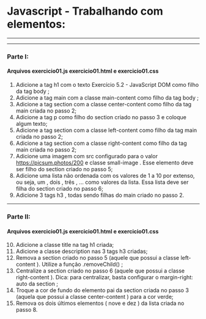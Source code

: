 # Javascript -  Trabalhando com elementos:
----------
----------
### Parte I:
#### Arquivos exercicio01.js exercicio01.html e exercicio01.css

1. Adicione a tag h1 com o texto Exercício 5.2 - JavaScript DOM como filho da tag body ;
2. Adicione a tag main com a classe main-content como filho da tag body ;
3. Adicione a tag section com a classe center-content como filho da tag main criada no passo 2;
4. Adicione a tag p como filho do section criado no passo 3 e coloque algum texto;
5. Adicione a tag section com a classe left-content como filho da tag main criada no passo 2;
6. Adicione a tag section com a classe right-content como filho da tag main criada no passo 2;
7. Adicione uma imagem com src configurado para o valor https://picsum.photos/200 e classe small-image . Esse elemento deve ser filho do section criado no passo 5;
8. Adicione uma lista não ordenada com os valores de 1 a 10 por extenso, ou seja, um , dois , três , ... como valores da lista. Essa lista deve ser filha do section criado no passo 6;
9. Adicione 3 tags h3 , todas sendo filhas do main criado no passo 2.

---------
### Parte II:
#### Arquivos exercicio01.js exercicio01.html e exercicio01.css

10. Adicione a classe title na tag h1 criada;
11. Adicione a classe description nas 3 tags h3 criadas;
12. Remova a section criado no passo 5 (aquele que possui a classe left-content ). Utilize a função .removeChild() ;
13. Centralize a section criado no passo 6 (aquele que possui a classe right-content ). Dica: para centralizar, basta configurar o margin-right: auto da section ;
14. Troque a cor de fundo do elemento pai da section criada no passo 3 (aquela que possui a classe center-content ) para a cor verde;
15. Remova os dois últimos elementos ( nove e dez ) da lista criada no passo 8.
